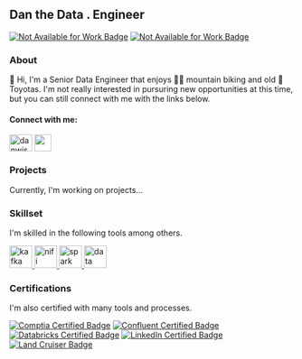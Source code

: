## Dan the Data . Engineer

[![Not Available for Work Badge](https://img.shields.io/badge/Available_For_Work-Not_ATM-red.svg)](https://shields.io/)
[![Not Available for Work Badge](https://img.shields.io/badge/Powered_By-Coffee-green.svg)](https://shields.io/)


### About

:wave: Hi, I'm a Senior Data Engineer that enjoys :mountain_biking_man: 
mountain biking and old :blue_car: Toyotas. I'm not really interested in
pursuring new opportunities at this time, but you can still connect with me
with the links below.

#### Connect with me:

<a href="https://linkedin.com/in/danwiseman" target="blank"><img align="center" src="https://raw.githubusercontent.com/rahuldkjain/github-profile-readme-generator/master/src/images/icons/Social/linked-in-alt.svg" alt="danwiseman" height="30" width="40" /></a>
<a href="https://github.com/danwiseman" target="blank"><img align="center" src="https://raw.githubusercontent.com/rahuldkjain/github-profile-readme-generator/master/src/images/icons/Social/github.svg" height="30" width="30" /></a>

### Projects

Currently, I'm working on projects...

### Skillset

I'm skilled in the following tools among others.

<a href="https://kafka.apache.org/" target="_blank" rel="noreferrer"> <img src="https://www.vectorlogo.zone/logos/apache_kafka/apache_kafka-icon.svg" alt="kafka" width="40" height="40"/> </a>
<a href="https://nifi.apache.org/" target="_blank" rel="noreferrer"> <img src="https://www.vectorlogo.zone/logos/apache_nifi/apache_nifi-icon.svg" alt="nifi" width="40" height="40"/> </a>
<a href="https://spark.apache.org/" target="_blank" rel="noreferrer"> <img src="https://www.vectorlogo.zone/logos/apache_spark/apache_spark-icon.svg" alt="spark" width="40" height="40"/> </a>
<a href="https://databricks.com/" target="_blank" rel="noreferrer"> <img src="https://www.vectorlogo.zone/logos/databricks/databricks-icon.svg" alt="data bricks" width="40" height="40"/> </a>

### Certifications

I'm also certified with many tools and processes.

[![Comptia Certified Badge](https://img.shields.io/badge/CompTIA-Linux+_&_Sec+-blue.svg?labelColor=red&style=for-the-badge)](https://comptia.org/)
[![Confluent Certified Badge](https://img.shields.io/badge/Confluent-Kafka_Developer-515dff.svg?labelColor=9cf&logo=apachekafka&style=for-the-badge)](https://confluent.io/)
[![Databricks Certified Badge](https://img.shields.io/badge/Databricks-Data_Engineer_Associate-a9aaff.svg?style=for-the-badge&logo=databricks&labelColor=333)](https://databricks.com/)
[![LinkedIn Certified Badge](https://img.shields.io/badge/Too_Many_certs-Check_Linked_In-blue.svg?style=for-the-badge&logo=linkedin)](https://linkedin.com/in/danwiseman)
[![Land Cruiser Badge](https://img.shields.io/badge/Toyota-Land_Cruiser_owner-orange.svg?style=for-the-badge&logo=toyota&labelColor=eee&logoColor=333)](https://ih8mud.com)
